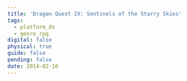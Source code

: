 ```yaml
---
title: 'Dragon Quest IX: Sentinels of the Starry Skies'
tags:
  - platform_ds
  - genre_rpg
digital: false
physical: true
guide: false
pending: false
date: 2014-02-10
---
```


